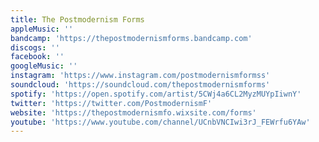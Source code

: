 ```yaml
---
title: The Postmodernism Forms
appleMusic: ''
bandcamp: 'https://thepostmodernismforms.bandcamp.com'
discogs: ''
facebook: ''
googleMusic: ''
instagram: 'https://www.instagram.com/postmodernismformss'
soundcloud: 'https://soundcloud.com/thepostmodernismforms'
spotify: 'https://open.spotify.com/artist/5CWj4a6CL2MyzMUYpIiwnY'
twitter: 'https://twitter.com/PostmodernismF'
website: 'https://thepostmodernismfo.wixsite.com/forms'
youtube: 'https://www.youtube.com/channel/UCnbVNCIwi3rJ_FEWrfu6YAw'
---
```

